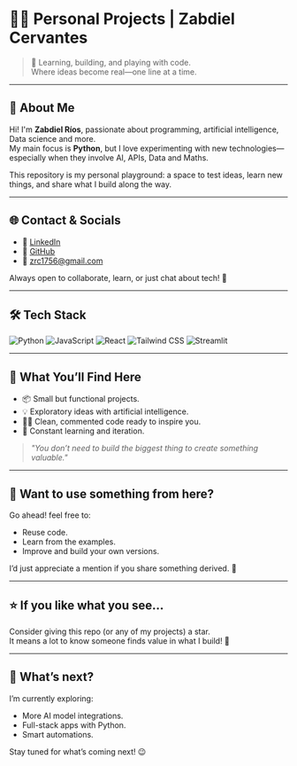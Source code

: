 # 👨‍💻 Personal Projects | Zabdiel Cervantes

> 🌱 Learning, building, and playing with code.  
> Where ideas become real—one line at a time.

---

## 🚀 About Me

Hi! I'm **Zabdiel Ríos**, passionate about programming, artificial intelligence, Data science and more.  
My main focus is **Python**, but I love experimenting with new technologies—especially when they involve AI, APIs, Data and Maths.

This repository is my personal playground: a space to test ideas, learn new things, and share what I build along the way.

---

## 🌐 Contact & Socials

- 💼 [LinkedIn](https://www.linkedin.com/in/zabdiel-rios-cervantes-3b5aa5218/)
- 🐙 [GitHub](https://github.com/Chillipeeper1)
- 📧 zrc1756@gmail.com

Always open to collaborate, learn, or just chat about tech! 🤝

---

## 🛠️ Tech Stack

![Python](https://img.shields.io/badge/Python-3776AB?style=for-the-badge&logo=python&logoColor=white)
![JavaScript](https://img.shields.io/badge/JavaScript-F7DF1E?style=for-the-badge&logo=javascript&logoColor=black)
![React](https://img.shields.io/badge/React-61DAFB?style=for-the-badge&logo=react&logoColor=black)
![Tailwind CSS](https://img.shields.io/badge/Tailwind_CSS-38B2AC?style=for-the-badge&logo=tailwind-css&logoColor=white)
![Streamlit](https://img.shields.io/badge/Streamlit-F0F2F6?style=for-the-badge&logo=streamlit&logoColor=FF4B4B)


---

## 🧪 What You’ll Find Here

- 📦 Small but functional projects.
- 💡 Exploratory ideas with artificial intelligence.
- 🧑‍💻 Clean, commented code ready to inspire you.
- 🔄 Constant learning and iteration.

> *"You don’t need to build the biggest thing to create something valuable."*

---

## 🎁 Want to use something from here?

Go ahead! feel free to:
- Reuse code.
- Learn from the examples.
- Improve and build your own versions.

I’d just appreciate a mention if you share something derived. 🙏

---


## ⭐ If you like what you see...

Consider giving this repo (or any of my projects) a star.  
It means a lot to know someone finds value in what I build! 🌟

---

## 🚀 What’s next?

I’m currently exploring:
- More AI model integrations.
- Full-stack apps with Python.
- Smart automations.

Stay tuned for what’s coming next! 😉
